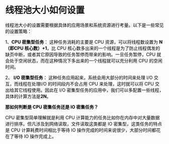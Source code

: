 # 线程池大小如何设置

<font style="color:rgb(0, 0, 0);background-color:rgb(248, 248, 248);">线程池大小的设置需要根据具体的应用场景和系统资源进行考量。以下是一些常见的设置策略：</font>

<font style="color:rgb(0,0,0);">1、</font>**<font style="color:rgb(0,0,0);">CPU 密集型任务</font>**<font style="color:rgb(0,0,0);">：</font>**<font style="color:rgb(0,0,0);"> </font>**<font style="color:rgb(0,0,0);">这种任务消耗的主要是 CPU 资源，可以将线程数设置为 </font>**<font style="color:rgb(0,0,0);">N（即CPU 核心数）+1</font>**<font style="color:rgb(0,0,0);">，比 CPU 核心数多出来的一个线程是为了防止线程偶发的缺页中断，或者其它原因导致的任务暂停而带来的影响。一旦任务暂停，CPU 就会处于空闲状态，而在这种情况下多出来的一个线程就可以充分利用 CPU 的空闲时间。 </font>

<font style="color:rgb(0,0,0);">2、 </font>**<font style="color:rgb(0,0,0);">I/O 密集型任务</font>**<font style="color:rgb(0,0,0);">：</font>**<font style="color:rgb(0,0,0);"> </font>**<font style="color:rgb(0,0,0);">这种任务应用起来，系统会用大部分的时间来处理 I/O 交互，而线程在处理I/O 的时间段内不会占用 CPU 来处理，这时就可以将 CPU 交出给其它线程使用。因此在 I/O 密集型任务的应用中，我们可以多配置一些线程，具体的计算方法是</font>**<font style="color:rgb(0,0,0);">2N</font>**<font style="color:rgb(0,0,0);">。</font>

**<font style="color:rgb(0,0,0);">那如何判断是 CPU 密集任务还是 IO 密集任务？ </font>**

<font style="color:rgb(0,0,0);">CPU 密集型简单理解就是利用 CPU 计算能力的任务比如你在内存中对大量数据进行排序。但凡涉及到网络读取，文件读取这类都是 IO 密集型，这类任务的特点是 CPU 计算耗费时间相比于等待 IO 操作完成的时间来说很少，大部分时间都花在了等待 IO 操作完成上。</font>

